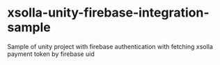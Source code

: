 # xsolla-unity-firebase-integration-sample
Sample of unity project with firebase authentication with fetching xsolla payment token by firebase uid
